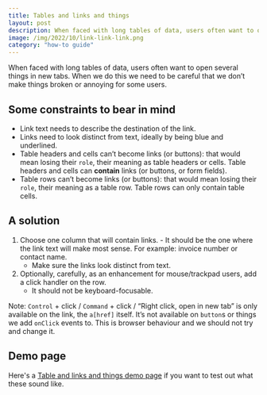 ```yaml
---
title: Tables and links and things
layout: post
description: When faced with long tables of data, users often want to open several things in new tabs. When we do this we need to be careful that we don’t make things broken or annoying for some users.
image: /img/2022/10/link-link-link.png
category: "how-to guide"
---
```


When faced with long tables of data, users often want to open several things in new tabs. When we do this we need to be careful that we don’t make things broken or annoying for some users.

## Some constraints to bear in mind

- Link text needs to describe the destination of the link.
- Links need to look distinct from text, ideally by being blue and underlined.
- Table headers and cells can’t become links (or buttons): that would mean losing their `role`, their meaning as table headers or cells. Table headers and cells can **contain** links (or buttons, or form fields).
- Table rows can’t become links (or buttons): that would mean losing their `role`, their meaning as a table row. Table rows can only contain table cells.

## A solution

1. Choose one column that will contain links.	- It should be the one where the link text will make most sense. For example: invoice number or contact name.
	- Make sure the links look distinct from text. 
2. Optionally, carefully, as an enhancement for mouse/trackpad users, add a click handler on the row.
	- It should not be keyboard-focusable.

Note: `Control` + click / `Command` + click / “Right click, open in new tab” is only available on the link, the `a[href]` itself. It’s not available on `button`s or things we add `onClick` events to. This is browser behaviour and we should not try and change it.

## Demo page

Here's a [Table and links and things demo page](https://stevebarnett.github.io/a11y-demos-and-tests/tables-and-links-and-things.html) if you want to test out what these sound like.